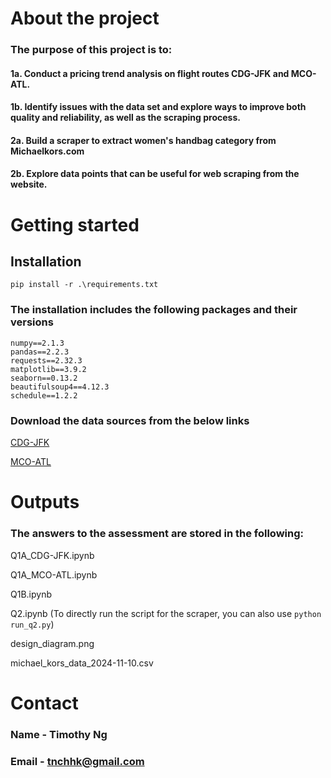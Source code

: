 # About the project

### The purpose of this project is to:

#### 1a. Conduct a pricing trend analysis on flight routes CDG-JFK and MCO-ATL. 

#### 1b. Identify issues with the data set and explore ways to improve both quality and reliability, as well as the scraping process.

#### 2a. Build a scraper to extract women's handbag category from Michaelkors.com

#### 2b. Explore data points that can be useful for web scraping from the website. 

# Getting started

## Installation 

```
pip install -r .\requirements.txt
```

### The installation includes the following packages and their versions

```
numpy==2.1.3
pandas==2.2.3
requests==2.32.3
matplotlib==3.9.2
seaborn==0.13.2
beautifulsoup4==4.12.3
schedule==1.2.2
```

### Download the data sources from the below links
[CDG-JFK](https://drive.google.com/file/d/1lowKdZSQ9O9aHAnU-e7EcWv6w0pLlkmy/view?usp=sharing)

[MCO-ATL](https://drive.google.com/file/d/1-ZMm6ZNCFRm9D-3ofy1Kt1NNaFlabsPM/view?usp=sharing)

# Outputs

### The answers to the assessment are stored in the following:

Q1A_CDG-JFK.ipynb

Q1A_MCO-ATL.ipynb

Q1B.ipynb

Q2.ipynb (To directly run the script for the scraper, you can also use `python run_q2.py`)

design_diagram.png

michael_kors_data_2024-11-10.csv

# Contact

### Name - Timothy Ng
### Email - tnchhk@gmail.com